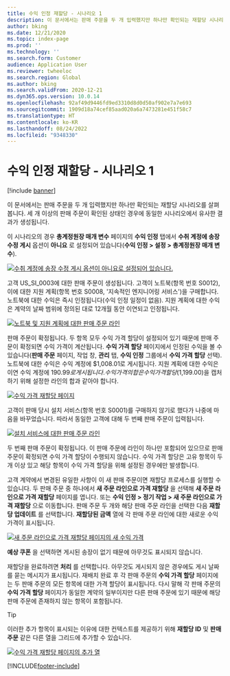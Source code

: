 ```yaml
---
title: 수익 인정 재할당 - 시나리오 1
description: 이 문서에서는 판매 주문을 두 개 입력했지만 하나만 확인되는 재할당 시나리오를 살펴봅니다. 세 개 이상의 판매 주문이 확인된 상태인 경우에 동일한 시나리오에서 유사한 결과가 생성됩니다.
author: bking
ms.date: 12/21/2020
ms.topic: index-page
ms.prod: ''
ms.technology: ''
ms.search.form: Customer
audience: Application User
ms.reviewer: twheeloc
ms.search.region: Global
ms.author: bking
ms.search.validFrom: 2020-12-21
ms.dyn365.ops.version: 10.0.14
ms.openlocfilehash: 92af49d9446fd9ed3310d8d0d50af902e7a7e693
ms.sourcegitcommit: 1909d18a74cef85aad020a6a7473281e451f58c7
ms.translationtype: HT
ms.contentlocale: ko-KR
ms.lasthandoff: 08/24/2022
ms.locfileid: "9348330"
---
```

# <a name="revenue-recognition-reallocation--scenario-1"></a>수익 인정 재할당 - 시나리오 1

[!include [banner](../includes/banner.md)]

이 문서에서는 판매 주문을 두 개 입력했지만 하나만 확인되는 재할당 시나리오를 살펴봅니다. 세 개 이상의 판매 주문이 확인된 상태인 경우에 동일한 시나리오에서 유사한 결과가 생성됩니다.

이 시나리오의 경우 **총계정원장 매개 변수** 페이지의 **수익 인정** 탭에서 **수취 계정에 송장 수정 게시** 옵션이 **아니요** 로 설정되어 있습니다(**수익 인정 \> 설정 \> 총계정원장 매개 변수**).

[![수취 계정에 송장 수정 게시 옵션이 아니요로 설정되어 있습니다.](./media/06_rev-rec-scenarios.png)](./media/06_rev-rec-scenarios.png)

고객 US\_SI\_0003에 대한 판매 주문이 생성됩니다. 고객이 노트북(항목 번호 S0012), 이에 대한 지원 계획(항목 번호 S0008, '지속적인 엔지니어링 서비스')을 구매합니다. 노트북에 대한 수익은 즉시 인정됩니다(수익 인정 일정이 없음). 지원 계획에 대한 수익은 계약의 날짜 범위에 정의된 대로 12개월 동안 이연되고 인정됩니다.

[![노트북 및 지원 계획에 대한 판매 주문 라인](./media/07_rev-rec-scenarios.png)](./media/07_rev-rec-scenarios.png)

판매 주문이 확정됩니다. 두 항목 모두 수익 가격 할당이 설정되어 있기 때문에 판매 주문이 확정되면 수익 가격이 계산됩니다. **수익 가격 할당** 페이지에서 인정된 수익을 볼 수 있습니다(**판매 주문** 페이지, 작업 창, **관리** 탭, **수익 인정** 그룹에서 **수익 가격 할당** 선택). 노트북에 대한 수익은 수익 계정에 $1,008.01로 게시됩니다. 지원 계획에 대한 수익은 이연 수익 계정에 $190.99로 게시됩니다. 수익 가격의 합은 수익 가격 할당($1,199.00)을 캡처하기 위해 설정한 라인의 합과 같아야 합니다.

[![수익 가격 재할당 페이지](./media/08_rev-rec-scenarios.png)](./media/08_rev-rec-scenarios.png)

고객이 판매 당시 설치 서비스(항목 번호 S0001)를 구매하지 않기로 했다가 나중에 마음을 바꾸었습니다. 따라서 동일한 고객에 대해 두 번째 판매 주문이 입력됩니다.

[![설치 서비스에 대한 판매 주문 라인](./media/09_rev-rec-scenarios.png)](./media/09_rev-rec-scenarios.png)

두 번째 판매 주문이 확정됩니다. 이 판매 주문에 라인이 하나만 포함되어 있으므로 판매 주문이 확정되면 수익 가격 할당이 수행되지 않습니다. 수익 가격 할당은 고유 항목이 두 개 이상 있고 해당 항목이 수익 가격 할당을 위해 설정된 경우에만 발생합니다.

고객 계약에서 변경된 유일한 사항이 이 새 판매 주문이면 재할당 프로세스를 실행할 수 있습니다. 두 판매 주문 중 하나에서 **새 주문 라인으로 가격 재할당** 을 선택해 **새 주문 라인으로 가격 재할당** 페이지를 엽니다. 또는 **수익 인정 \> 정기 작업 \> 새 주문 라인으로 가격 재할당** 으로 이동합니다. 판매 주문 두 개와 해당 판매 주문 라인을 선택한 다음 **재할당 업데이트** 를 선택합니다. **재할당된 금액** 열에 각 판매 주문 라인에 대한 새로운 수익 가격이 표시됩니다.

[![새 주문 라인으로 가격 재할당 페이지의 새 수익 가격](./media/10_rev-rec-scenarios.png)](./media/10_rev-rec-scenarios.png)

**예상 쿠폰** 을 선택하면 게시된 송장이 없기 때문에 아무것도 표시되지 않습니다.

재할당을 완료하려면 **처리** 를 선택합니다. 아무것도 게시되지 않은 경우에도 게시 날짜를 묻는 메시지가 표시됩니다. 재배치 완료 후 각 판매 주문의 **수익 가격 할당** 페이지에는 두 판매 주문의 모든 항목에 대한 가격 할당이 표시됩니다. 다시 말해 각 판매 주문의 **수익 가격 할당** 페이지가 동일한 계약의 일부이지만 다른 판매 주문에 있기 때문에 해당 판매 주문에 존재하지 않는 항목이 포함됩니다.

> [!TIP]
> 이러한 추가 항목이 표시되는 이유에 대한 컨텍스트를 제공하기 위해 **재할당 ID** 및 **판매 주문** 같은 다른 열을 그리드에 추가할 수 있습니다.
> 
> [![수익 가격 재할당 페이지의 추가 열](./media/11_rev-rec-scenarios.png)](./media/11_rev-rec-scenarios.png)


[!INCLUDE[footer-include](../../includes/footer-banner.md)]
